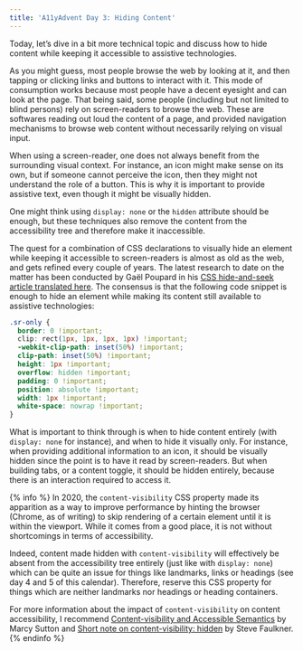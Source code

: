 ```yaml
---
title: 'A11yAdvent Day 3: Hiding Content'
---
```


Today, let’s dive in a bit more technical topic and discuss how to hide content while keeping it accessible to assistive technologies.

As you might guess, most people browse the web by looking at it, and then tapping or clicking links and buttons to interact with it. This mode of consumption works because most people have a decent eyesight and can look at the page. That being said, some people (including but not limited to blind persons) rely on screen-readers to browse the web. These are softwares reading out loud the content of a page, and provided navigation mechanisms to browse web content without necessarily relying on visual input.

When using a screen-reader, one does not always benefit from the surrounding visual context. For instance, an icon might make sense on its own, but if someone cannot perceive the icon, then they might not understand the role of a button. This is why it is important to provide assistive text, even though it might be visually hidden.

One might think using `display: none` or the `hidden` attribute should be enough, but these techniques also remove the content from the accessibility tree and therefore make it inaccessible.

The quest for a combination of CSS declarations to visually hide an element while keeping it accessible to screen-readers is almost as old as the web, and gets refined every couple of years. The latest research to date on the matter has been conducted by Gaël Poupard in his [CSS hide-and-seek article translated here](https://kittygiraudel.com/2016/10/13/css-hide-and-seek/). The consensus is that the following code snippet is enough to hide an element while making its content still available to assistive technologies:

```css
.sr-only {
  border: 0 !important;
  clip: rect(1px, 1px, 1px, 1px) !important;
  -webkit-clip-path: inset(50%) !important;
  clip-path: inset(50%) !important;
  height: 1px !important;
  overflow: hidden !important;
  padding: 0 !important;
  position: absolute !important;
  width: 1px !important;
  white-space: nowrap !important;
}
```

What is important to think through is when to hide content entirely (with `display: none` for instance), and when to hide it visually only. For instance, when providing additional information to an icon, it should be visually hidden since the point is to have it read by screen-readers. But when building tabs, or a content toggle, it should be hidden entirely, because there is an interaction required to access it.

{% info %} In 2020, the `content-visibility` CSS property made its apparition as a way to improve performance by hinting the browser (Chrome, as of writing) to skip rendering of a certain element until it is within the viewport. While it comes from a good place, it is not without shortcomings in terms of accessibility.

Indeed, content made hidden with `content-visibility` will effectively be absent from the accessibility tree entirely (just like with `display: none`) which can be quite an issue for things like landmarks, links or headings (see day 4 and 5 of this calendar). Therefore, reserve this CSS property for things which are neither landmarks nor headings or heading containers.

For more information about the impact of `content-visibility` on content accessibility, I recommend [Content-visibility and Accessible Semantics](https://dev.to/marcysutton/content-visibility-and-accessible-semantics-2994) by Marcy Sutton and [Short note on content-visibility: hidden](https://html5accessibility.com/stuff/2020/08/25/short-note-on-content-visibility-hidden/) by Steve Faulkner. {% endinfo %}
